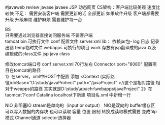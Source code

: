 #javaweb
review  javase   javaee
JSP  动态网页
CS架构：客户端比较美观  速度比较快
不足： 需要安装客户端   需要更新的话  全部更新
      如果软件升级    客户端都需要升级  升级麻烦
      维护麻烦  需要维护每一台
      
BS   
      只需要通过浏览器直接访问服务端  不要客户端   
tomcat
bin  可执行文件
conf  配置文件  server.xml
lib：  依赖jar包-
log   日志  记录出错
temp临时文件
webapps  可执行的项目
work 存放有jsp翻译成的java 以及编辑成的class文件  jsp   java  class

修改tomcat端口号   conf  server.xml    70行左右    Connector   port="8080"
配置项目在tomcat的路径   
1》在server。xml中HOST中配置  添加 <Context  (实际路径)doBase="D:\study\javaProhect" path="/javaProject" >//这个是相对路径  相对于weapps的路径  其实就是D:\study\apachr\webapps\javaProject"
2》在taomcat下conf   Catalina   localhost下新建  项目名.xml  中新增一行  <Context   dobase="诗经路径"    path=“/javaProject”>



NIO  非阻塞IO   stream是单向的（input or  output）   NIO是双向的 
   buffer缓存区  可以写入数据的内存块  也可以读取   容量  位置  限制
        转换成读取模式需要  变成filp模式
   Channel通道
   selector选择器
   